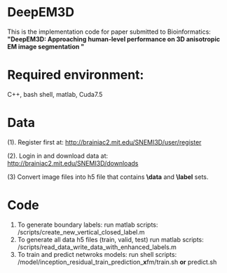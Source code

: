 # DeepEM3D
This is the implementation code for paper submitted to Bioinformatics: **"DeepEM3D: Approaching human-level performance on 3D anisotropic EM image segmentation "**

# Required environment:
C++, bash shell, matlab, Cuda7.5

# Data
(1). Register first at:
http://brainiac2.mit.edu/SNEMI3D/user/register

(2). Login in and download data at:
http://brainiac2.mit.edu/SNEMI3D/downloads

(3) Convert image files into h5 file that contains **\data** and **\label** sets.

# Code
1. To generate boundary labels:
run matlab scripts:  /scripts/create_new_vertical_closed_label.m
2. To generate all data h5 files (train, valid, test)
run matlab scripts: /scripts/read_data_write_data_with_enhanced_labels.m
3. To train and predict netwroks models:
run shell scripts:  /model/inception_residual_train_prediction_**x**fm/train.sh **or** predict.sh 


